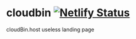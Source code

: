 # cloudbin [![Netlify Status](https://api.netlify.com/api/v1/badges/ac1d322d-56f6-48c4-a0d5-26fbce82b396/deploy-status)](https://app.netlify.com/sites/cloudbin/deploys) 
cloudBin.host useless landing page
